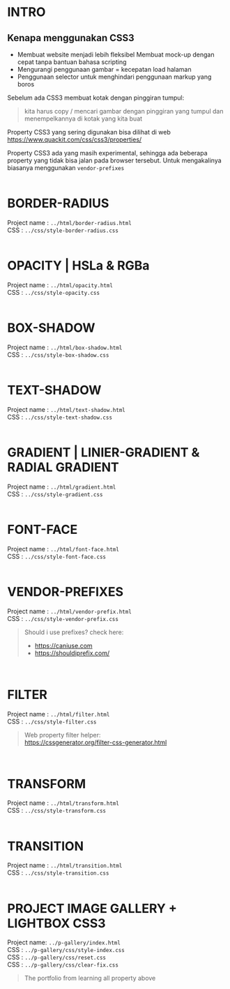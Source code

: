 # INTRO
## Kenapa menggunakan CSS3  

- Membuat website menjadi lebih fleksibel
Membuat mock-up dengan cepat tanpa bantuan bahasa scripting
- Mengurangi penggunaan gambar = kecepatan load halaman
- Penggunaan selector untuk menghindari penggunaan markup
yang boros  

Sebelum ada CSS3 membuat kotak dengan pinggiran tumpul:  
> kita harus copy / mencari gambar dengan pinggiran yang tumpul dan menempelkannya di kotak yang kita buat  

Property CSS3 yang sering digunakan bisa dilihat di web https://www.quackit.com/css/css3/properties/  

Property CSS3 ada yang masih experimental, sehingga ada beberapa property yang tidak bisa jalan pada browser tersebut. Untuk mengakalinya biasanya menggunakan ```vendor-prefixes```  
<br>
# BORDER-RADIUS  

Project name : ```../html/border-radius.html```  
CSS : ```../css/style-border-radius.css```  
<br>
# OPACITY | HSLa & RGBa 

Project name : ```../html/opacity.html```  
CSS : ```../css/style-opacity.css```  
<br>
# BOX-SHADOW  

Project name : ```../html/box-shadow.html```  
CSS : ```../css/style-box-shadow.css```  
<br>
# TEXT-SHADOW  

Project name : ```../html/text-shadow.html```  
CSS : ```../css/style-text-shadow.css```  
<br>
# GRADIENT | LINIER-GRADIENT & RADIAL GRADIENT  

Project name : ```../html/gradient.html```  
CSS : ```../css/style-gradient.css```  
<br>
# FONT-FACE 

Project name : ```../html/font-face.html```  
CSS : ```../css/style-font-face.css```  
<br>
# VENDOR-PREFIXES 

Project name : ```../html/vendor-prefix.html```  
CSS : ```../css/style-vendor-prefix.css```  
  
> Should i use prefixes? check here:
> - https://caniuse.com
> - https://shouldiprefix.com/  
<br>

# FILTER

Project name : ```../html/filter.html```  
CSS : ```../css/style-filter.css```  
  
> Web property filter helper:  
> https://cssgenerator.org/filter-css-generator.html  
<br>
 
# TRANSFORM

Project name : ```../html/transform.html```  
CSS : ```../css/style-transform.css```  
<br>
# TRANSITION

Project name : ```../html/transition.html```  
CSS : ```../css/style-transition.css```  
<br>

# PROJECT IMAGE GALLERY + LIGHTBOX CSS3  
Project name: `../p-gallery/index.html`  
CSS : `../p-gallery/css/style-index.css`  
CSS : `../p-gallery/css/reset.css`  
CSS : `../p-gallery/css/clear-fix.css`  

>The portfolio from learning all property above  